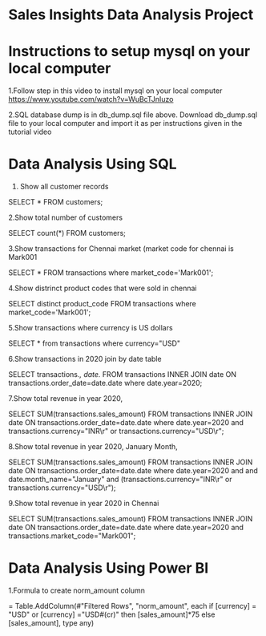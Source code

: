 # Sales Insights Data Analysis Project
# Instructions to setup mysql on your local computer
1.Follow step in this video to install mysql on your local computer https://www.youtube.com/watch?v=WuBcTJnIuzo
    
2.SQL database dump is in db_dump.sql file above. Download db_dump.sql file to your local computer and import it 
as per instructions given in the tutorial video

# Data Analysis Using SQL
   1. Show all customer records

SELECT * FROM customers;

2.Show total number of customers

SELECT count(*) FROM customers;

3.Show transactions for Chennai market (market code for chennai is Mark001

SELECT * FROM transactions where market_code='Mark001';

4.Show distrinct product codes that were sold in chennai

SELECT distinct product_code FROM transactions where market_code='Mark001';

5.Show transactions where currency is US dollars

SELECT * from transactions where currency="USD"

6.Show transactions in 2020 join by date table

SELECT transactions.*, date.* FROM transactions INNER JOIN date ON transactions.order_date=date.date where date.year=2020;

7.Show total revenue in year 2020,

SELECT SUM(transactions.sales_amount) FROM transactions INNER JOIN date ON transactions.order_date=date.date where date.year=2020 and transactions.currency="INR\r" or transactions.currency="USD\r";

8.Show total revenue in year 2020, January Month,

SELECT SUM(transactions.sales_amount) FROM transactions INNER JOIN date ON transactions.order_date=date.date where date.year=2020 and and date.month_name="January" and (transactions.currency="INR\r" or transactions.currency="USD\r");

9.Show total revenue in year 2020 in Chennai

SELECT SUM(transactions.sales_amount) FROM transactions INNER JOIN date ON transactions.order_date=date.date where date.year=2020 and transactions.market_code="Mark001";

# Data Analysis Using Power BI
1.Formula to create norm_amount column

= Table.AddColumn(#"Filtered Rows", "norm_amount", each if [currency] = "USD" or [currency] ="USD#(cr)" then [sales_amount]*75 else [sales_amount], type any)
